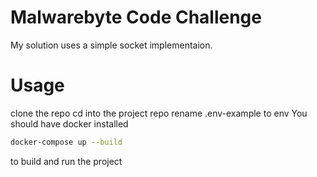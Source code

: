 # Malwarebyte Code Challenge

My solution uses a simple socket implementaion.

#  Usage
clone the repo
cd into the project repo
rename .env-example to env
You should have docker installed

```sh
docker-compose up --build
```
to build and run the project
